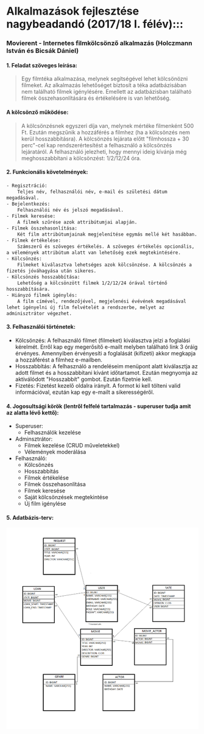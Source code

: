 
# Alkalmazások fejlesztése nagybeadandó (2017/18 I. félév):::
### Movierent - Internetes filmkölcsönző alkalmazás (Holczmann István és Bicsák Dániel)

#### 1. Feladat szöveges leírása:
> Egy filmtéka alkalmazása, melynek segítségével lehet kölcsönözni filmeket. Az alkalmazás lehetőséget biztosít a téka adatbázisában nem található filmek igénylésére. Emellett az adatbázisban található filmek összehasonlítására és értékelésére is van lehetőség.

#### A kölcsönző működése:
> A kölcsönzésnek egyszeri díja van, melynek mértéke filmenként 500 Ft. Ezután megszűnik a hozzáférés a filmhez (ha a kölcsönzés nem kerül hosszabbításra).  A kölcsönzés lejárata előtt "filmhossza + 30 perc"-cel kap rendszerértesítést a felhasználó a kölcsönzés lejáratáról. A felhasználó jelezheti, hogy mennyi ideig kívánja még meghosszabbítani a kölcsönzést: 1/2/12/24 óra.

#### 2. Funkcionális követelmények:
	- Regisztráció:
        Teljes név, felhasználói név, e-mail és születési dátum megadásával.
	- Bejelentkezés:
        Felhasználói név és jelszó megadásával.
	- Filmek keresése:
        A filmek szűrése azok attribútumjai alapján.
	- Filmek összehasonlítása:
        Két film attribútumjainak megjelenítése egymás mellé két hasábban.
	- Filmek értékelése:
        Számszerű és szöveges értékelés. A szöveges értékelés opcionális, a vélemények attribútum alatt van lehetőség ezek megtekintésére.
	- Kölcsönzés:
        Filmeket kiválasztva lehetséges azok kölcsönzése. A kölcsönzés a fizetés jóváhagyása után sikeres.
	- Kölcsönzés hosszabbítása:
        Lehetőség a kölcsönzött filmek 1/2/12/24 órával történő hosszabbítására.
	- Hiányzó filmek igénylés:
        A film címével, rendezőjével, megjelenési évévének megadásával lehet igényelni új film felvételét a rendszerbe, melyet az adminisztrátor végezhet.

#### 3. Felhasználói történetek:

  - Kölcsönzés:
      A felhasználó filmet (filmeket) kiválasztva jelzi a foglalási kérelmét. Erről kap egy megerősítő e-mailt melyben található link 3 óráig érvényes. Amennyiben érvényesíti a foglalását (kifizeti) akkor megkapja a hozzáférést a filmhez e-mailben.
  - Hosszabbítás:
      A felhasználó a rendeléseim menüpont alatt kiválasztja az adott filmet és a hosszabbítani kívánt időtartamot. Ezután megnyomja az aktiválódott "Hosszabbít" gombot. Ezután fizetnie kell.
  - Fizetés:
      Fizetést kezelő oldalra irányít. A formot ki kell tölteni valid információval, ezután kap egy e-mailt a sikerességéről.
      
#### 4. Jogosultsági körök (lentről felfelé tartalmazás - superuser tudja amit az alatta lévő kettő):
  - Superuser:
      - Felhasználók kezelése
  - Adminsztrátor:
      - Filmek kezelése (CRUD műveletekkel)
      - Vélemények moderálása
  - Felhasználó:
      - Kölcsönzés
      - Hosszabbítás
      - Filmek értékelése
      - Filmek összehasonlítása
      - Filmek keresése
      - Saját kölcsönzések megtekintése
      - Új film igénylése
      
#### 5. Adatbázis-terv:

![alt text](https://github.com/Regulus93/alkfejl-movierent/blob/master/docs/database_plan.png)
